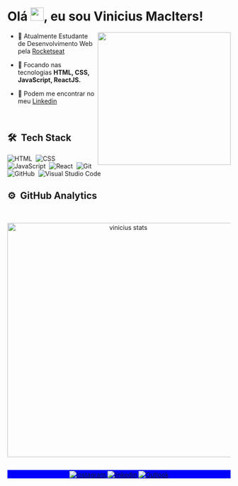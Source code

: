 <h1 align="left">Olá <img src="https://raw.githubusercontent.com/kaueMarques/kaueMarques/master/hi.gif" width="30px">, eu sou Vinicius Maclters!</h1>


<img align="right" width="300em" height="300em" src="https://github.com/birobirobiro/birobirobiro/blob/master/animation_500_kv8i962g.gif?raw=true"/>

- 🔭  Atualmente Estudante de Desenvolvimento Web pela [Rocketseat](https://app.rocketseat.com.br/me/vinicius-souza-1579159686)

- 🌱  Focando nas tecnologias **HTML, CSS, JavaScript, ReactJS.**

- 🚀  Podem me encontrar no meu [Linkedin](https://www.linkedin.com/in/viniciusmaclters/)


<br>

## 🛠 &nbsp;Tech Stack

![HTML](https://img.shields.io/badge/-HTML-05122A?style=flat&logo=HTML5)&nbsp;
![CSS](https://img.shields.io/badge/-CSS-05122A?style=flat&logo=CSS3&logoColor=1572B6)&nbsp;
![JavaScript](https://img.shields.io/badge/-JavaScript-05122A?style=flat&logo=javascript)&nbsp;
![React](https://img.shields.io/badge/-React-05122A?style=flat&logo=react)&nbsp;
![Git](https://img.shields.io/badge/-Git-05122A?style=flat&logo=git)&nbsp;
![GitHub](https://img.shields.io/badge/-GitHub-05122A?style=flat&logo=github)&nbsp;
![Visual Studio Code](https://img.shields.io/badge/-VS%20Code-05122A?style=flat&logo=visual-studio-code&logoColor=007ACC)&nbsp;

## ⚙️ &nbsp;GitHub Analytics
<br>

<p align="center">
<img width="530em" src="https://github-readme-stats.vercel.app/api?username=viniciusmaclters&show_icons=true&theme=nightowl" alt="vinicius stats"/>
</p>

##

<p align="center" style="background:blue">
  <a href="https://www.instagram.com/viniciusmaclters/" target="_blank">
 <img align="center" src="https://img.shields.io/badge/-viniciusmaclters-05122A?style=flat&logo=instagram" alt="instagram"/>
</a>
<a href="https://www.linkedin.com/in/viniciusmaclters/" target="_blank">
  <img align="center" src="https://img.shields.io/badge/-viniciusmaclters-05122A?style=flat&logo=linkedin" alt="linkedin"/>
</a>
 
 <a href="mailto:vinicius.maclters@hotmail.com" target="_blank">
  <img align="center" src="https://img.shields.io/badge/viniciusmaclters-05122A?style=for-the-badge&logo=microsoft-outlook&logoColor=white" alt="Outlook"/>
</a>
 
 



<!--
**viniciusmaclters/ViniciusMaclters** is a ✨ _special_ ✨ repository because its `README.md` (this file) appears on your GitHub profile.
